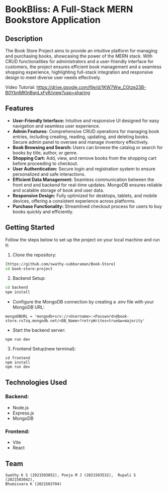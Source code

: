 # BookBliss: A Full-Stack MERN Bookstore Application


## Description

The Book Store Project aims to provide an intuitive platform for managing and purchasing books, showcasing the power of the MERN stack. With CRUD functionalities for administrators and a user-friendly interface for customers, the project ensures efficient book management and a seamless shopping experience, highlighting full-stack integration and responsive design to meet diverse user needs effectively.

Video Tutorial: https://drive.google.com/file/d/1KW7Ww_CGtze23B-B0YbnMKlnBqnLxFyR/view?usp=sharing
## Features
- **User-Friendly Interface:** Intuitive and responsive UI designed for easy navigation and seamless user experience.
- **Admin Features**: Comprehensive CRUD operations for managing book entries, including creating, reading, updating, and deleting books. Secure admin panel to oversee and manage inventory effectively.
- **Book Browsing and Search:** Users can browse the catalog or search for books by title, author, or genre.
- **Shopping Cart:** Add, view, and remove books from the shopping cart before proceeding to checkout.
- **User Authentication:** Secure login and registration system to ensure personalized and safe interactions.
- **Efficient Data Management:** Seamless communication between the front end and backend for real-time updates. MongoDB ensures reliable and scalable storage of book and user data.
- **Responsive Design:** Fully optimized for desktops, tablets, and mobile devices, offering a consistent experience across platforms.
- **Purchase Functionality:** Streamlined checkout process for users to buy books quickly and efficiently.






## Getting Started

Follow the steps below to set up the project on your local machine and run it:

1. Clone the repository:

```bash
[https://github.com/swathy-subbaraman/Book-Store]
cd book-store-project
```

2. Backend Setup:

```bash
cd backend
npm install
```

- Configure the MongoDB connection by creating a .env file with your MongoDB URL:
```
mongoDBURL = 'mongodb+srv://<Username>:<Password>@book-store.rx7zq.mongodb.net/<DB_Name>?retryWrites=true&w=majority'
```

- Start the backend server:
```
npm run dev
```

3. Frontend Setup(new terminal):
```
cd frontend
npm install
npm run dev
```

## Technologies Used
### Backend:
- Node.js
- Express.js
- MongoDB

### Frontend:

- Vite
- React



## Team

    Swathy K S (2021503052), Pooja M J (2021503532),  Rupali S (2021503042),
    Bhumisvara K (2021503704)

